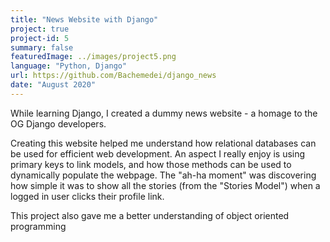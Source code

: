 ```yaml
---
title: "News Website with Django"
project: true
project-id: 5
summary: false
featuredImage: ../images/project5.png
language: "Python, Django"
url: https://github.com/Bachemedei/django_news
date: "August 2020"
---
```


While learning Django, I created a dummy news website - a homage to the OG Django developers. 

Creating this website helped me understand how relational databases can be used for efficient web development. An aspect I really enjoy is using primary keys to link models, and how those methods can be used to dynamically populate the webpage. The "ah-ha moment" was discovering how simple it was to show all the stories (from the "Stories Model") when a logged in user clicks their profile link. 

This project also gave me a better understanding of object oriented programming
